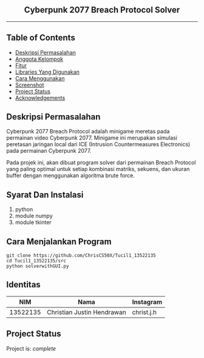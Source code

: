 <h2 align="center">
   Cyberpunk 2077 Breach Protocol Solver<br/>
</h2>
<hr>

## Table of Contents

- [Deskripsi Permasalahan](#Deksripsi-Permasalahan)
- [Anggota Kelompok](#Anggota-Kelompok)
- [Fitur](#Fitur)
- [Libraries Yang Digunakan](#Libraries-Yang-Digunakan)
- [Cara Menggunakan](#Cara-Menggunakan)
- [Screenshot](#Screenshot)
- [Project Status](#project-status)
- [Acknowledgements](#acknowledgements)

## Deskripsi Permasalahan

Cyberpunk 2077 Breach Protocol adalah minigame meretas pada permainan video Cyberpunk 2077.
Minigame ini merupakan simulasi peretasan jaringan local dari ICE (Intrusion Countermeasures
Electronics) pada permainan Cyberpunk 2077.

Pada projek ini, akan dibuat program solver dari permainan Breach Protocol yang paling optimal untuk
setiap kombinasi matriks, sekuens, dan ukuran buffer dengan menggunakan algoritma brute force.

## Syarat Dan Instalasi

1. python
2. module numpy
3. module tkinter

## Cara Menjalankan Program
    git clone https://github.com/ChrisCS50X/Tucil1_13522135 
    cd Tucil1_13522135/src
    python solverwithGUI.py

## Identitas
| NIM      | Nama                       | Instagram              |
| -------- | -------------------------- | ---------------------- |
| 13522135 | Christian Justin Hendrawan | christ.j.h             |

## Project Status

Project is: _complete_
